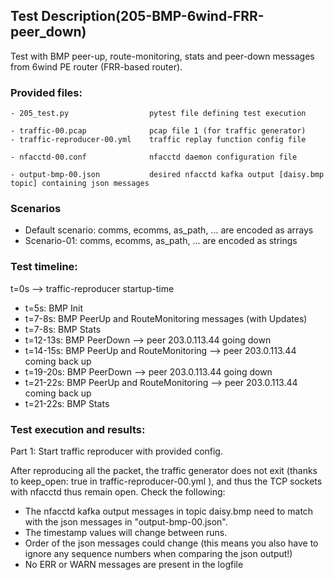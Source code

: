 ## Test Description(205-BMP-6wind-FRR-peer_down)

Test with BMP peer-up, route-monitoring, stats and peer-down messages from 6wind PE router (FRR-based router).

### Provided files:
```
- 205_test.py                  pytest file defining test execution

- traffic-00.pcap              pcap file 1 (for traffic generator)
- traffic-reproducer-00.yml    traffic replay function config file

- nfacctd-00.conf              nfacctd daemon configuration file

- output-bmp-00.json           desired nfacctd kafka output [daisy.bmp topic] containing json messages
```

### Scenarios

- Default scenario: comms, ecomms, as_path, ... are encoded as arrays
- Scenario-01: comms, ecomms, as_path, ... are encoded as strings

### Test timeline:

t=0s --> traffic-reproducer startup-time

- t=5s: BMP Init
- t=7-8s: BMP PeerUp and RouteMonitoring messages (with Updates)
- t=7-8s: BMP Stats
- t=12-13s: BMP PeerDown
        --> peer 203.0.113.44 going down
- t=14-15s: BMP PeerUp and RouteMonitoring
        --> peer 203.0.113.44 coming back up
- t=19-20s: BMP PeerDown
        --> peer 203.0.113.44 going down
- t=21-22s: BMP PeerUp and RouteMonitoring
        --> peer 203.0.113.44 coming back up
- t=21-22s: BMP Stats

### Test execution and results:

Part 1: Start traffic reproducer with provided config. 

After reproducing all the packet, the traffic generator does not exit (thanks to keep_open: true in traffic-reproducer-00.yml ), and thus the TCP sockets with nfacctd thus remain open. 
Check the following:

- The nfacctd kafka output messages in topic daisy.bmp need to match with  the json messages in "output-bmp-00.json".
- The timestamp values will change between runs.
- Order of the json messages could change (this means you also have to ignore any sequence numbers when comparing the json output!)
- No ERR or WARN messages are present in the logfile
